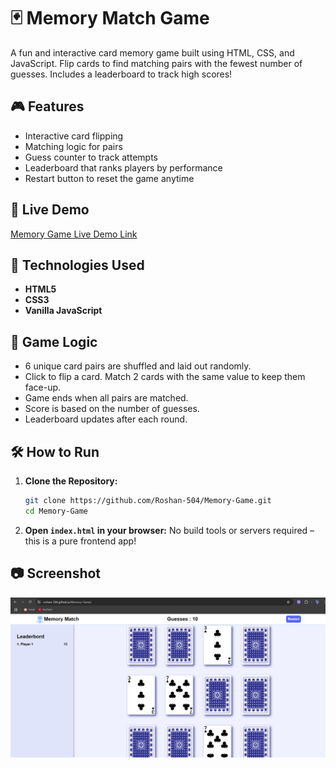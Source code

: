 # 🃏 Memory Match Game

A fun and interactive card memory game built using HTML, CSS, and JavaScript. Flip cards to find matching pairs with the fewest number of guesses. Includes a leaderboard to track high scores!

## 🎮 Features

- Interactive card flipping
- Matching logic for pairs
- Guess counter to track attempts
- Leaderboard that ranks players by performance
- Restart button to reset the game anytime

## 📸 Live Demo

[Memory Game Live Demo Link](https://roshan-504.github.io/Memory-Game/)

## 🚀 Technologies Used

- **HTML5**
- **CSS3**
- **Vanilla JavaScript**

## 🧠 Game Logic

- 6 unique card pairs are shuffled and laid out randomly.
- Click to flip a card. Match 2 cards with the same value to keep them face-up.
- Game ends when all pairs are matched.
- Score is based on the number of guesses.
- Leaderboard updates after each round.

## 🛠️ How to Run

1. **Clone the Repository:**
   ```bash
   git clone https://github.com/Roshan-504/Memory-Game.git
   cd Memory-Game
   ```

2. **Open `index.html` in your browser:**
   No build tools or servers required – this is a pure frontend app!

## 📷 Screenshot
![Image](./image.png)
